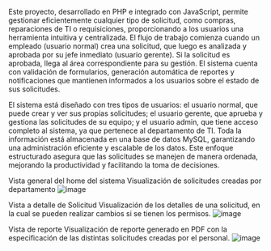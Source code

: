 Este proyecto, desarrollado en PHP e integrado con JavaScript, permite gestionar eficientemente cualquier tipo de solicitud, como compras, reparaciones de TI o requisiciones, proporcionando a los usuarios una herramienta intuitiva y centralizada. El flujo de trabajo comienza cuando un empleado (usuario normal) crea una solicitud, que luego es analizada y aprobada por su jefe inmediato (usuario gerente). Si la solicitud es aprobada, llega al área correspondiente para su gestión. El sistema cuenta con validación de formularios, generación automática de reportes y notificaciones que mantienen informados a los usuarios sobre el estado de sus solicitudes.

El sistema está diseñado con tres tipos de usuarios: el usuario normal, que puede crear y ver sus propias solicitudes; el usuario gerente, que aprueba y gestiona las solicitudes de su equipo; y el usuario admin, que tiene acceso completo al sistema, ya que pertenece al departamento de TI. Toda la información está almacenada en una base de datos MySQL, garantizando una administración eficiente y escalable de los datos. Este enfoque estructurado asegura que las solicitudes se manejen de manera ordenada, mejorando la productividad y facilitando la toma de decisiones.

Vista general del home del sistema
Visualización de solicitudes creadas por departamento
![image](https://github.com/user-attachments/assets/d20bc13e-fa5a-4465-aeb2-741d3f9bc8eb)


Vista a detalle de Solicitud
Visualización de los detalles de una solicitud, en la cual se pueden realizar cambios si se tienen los permisos.
![image](https://github.com/user-attachments/assets/3cb61f63-6b9a-4614-bb07-355b3187cb6b)

Vista de reporte
Visualización de reporte generado en PDF con la especificación de las distintas solicitudes creadas por el personal.
![image](https://github.com/user-attachments/assets/c9afe202-8c4b-4115-8ccb-8dcdba75f1b1)


